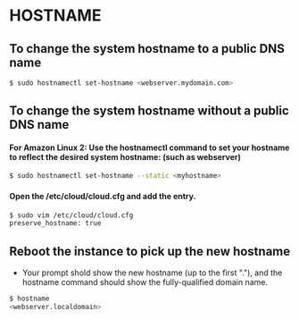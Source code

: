 # HOSTNAME
## To change the system hostname to a public DNS name

```sh
$ sudo hostnamectl set-hostname <webserver.mydomain.com>
```

## To change the system hostname without a public DNS name
#### For Amazon Linux 2: Use the hostnamectl command to set your hostname to reflect the desired system hostname: (such as webserver)

```sh
$ sudo hostnamectl set-hostname --static <myhostname>
```

#### Open the /etc/cloud/cloud.cfg and add the entry.

```sh
$ sudo vim /etc/cloud/cloud.cfg
preserve_hostname: true
```

## Reboot the instance to pick up the new hostname
* Your prompt shold show the new hostname (up to the first "."), and the hostname command should show the fully-qualified domain name.

```sh
$ hostname
<webserver.localdomain>
```